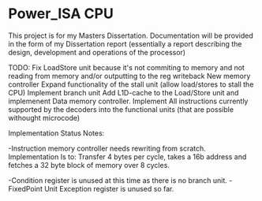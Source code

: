 # Power_ISA CPU
This project is for my Masters Dissertation. Documentation will be provided in the form of my Dissertation report (essentially a report describing the design, development and operations of the processor)

TODO:
Fix LoadStore unit because it's not commiting to memory and not reading from memory and/or outputting to the reg writeback
New memory controller
Expand functionality of the stall unit (allow load/stores to stall the CPU)
Implement branch unit
Add L1D-cache to the Load/Store unit and implemenent Data memory controller.
Implement All instructions currently supported by the decoders into the functional units (that are possible withought microcode)


Implementation Status Notes:

-Instruction memory controller needs rewriting from scratch. Implementation Is to:
Transfer 4 bytes per cycle, takes a 16b address and fetches a 32 byte block of memory over 8 cycles.

-Condition register is unused at this time as there is no branch unit.
-FixedPoint Unit Exception register is unused so far.
